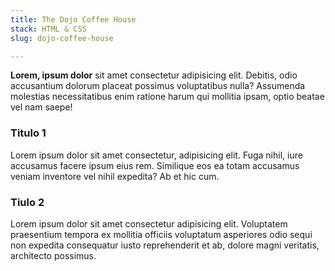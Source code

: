 ```yaml
---
title: The Dojo Coffee House
stack: HTML & CSS
slug: dojo-coffee-house

---
```


**Lorem, ipsum dolor** sit amet consectetur adipisicing elit. Debitis,
odio accusantium dolorum placeat possimus voluptatibus nulla?
Assumenda molestias necessitatibus enim ratione harum qui mollitia
ipsam, optio beatae vel nam saepe!

### Titulo 1
Lorem ipsum dolor sit amet consectetur, adipisicing elit. Fuga nihil,
iure accusamus facere ipsum eius rem. Similique eos ea totam accusamus
veniam inventore vel nihil expedita? Ab et hic cum.

### Tiulo 2

Lorem ipsum dolor sit amet consectetur adipisicing elit. Voluptatem
praesentium tempora ex mollitia officiis voluptatum asperiores odio
sequi non expedita consequatur iusto reprehenderit et ab, dolore magni
veritatis, architecto possimus.
